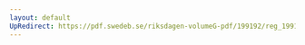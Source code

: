 ```yaml
---
layout: default
UpRedirect: https://pdf.swedeb.se/riksdagen-volumeG-pdf/199192/reg_199192/reg_199192_0490.pdf
---
```

